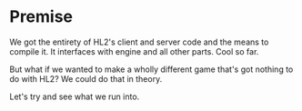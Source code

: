 # Premise

We got the entirety of HL2's client and server code and the means to compile it. It interfaces with engine and all other parts. Cool so far.

But what if we wanted to make a wholly different game that's got nothing to do with HL2? We could do that in theory.

Let's try and see what we run into.